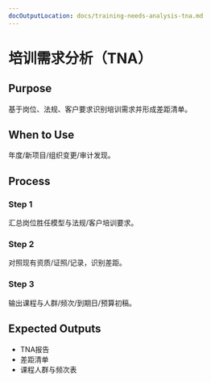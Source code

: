 ```yaml
---
docOutputLocation: docs/training-needs-analysis-tna.md
---
```


# 培训需求分析（TNA）

## Purpose

基于岗位、法规、客户要求识别培训需求并形成差距清单。

## When to Use

年度/新项目/组织变更/审计发现。

## Process

### Step 1

汇总岗位胜任模型与法规/客户培训要求。

### Step 2

对照现有资质/证照/记录，识别差距。

### Step 3

输出课程与人群/频次/到期日/预算初稿。

## Expected Outputs

- TNA报告
- 差距清单
- 课程人群与频次表
